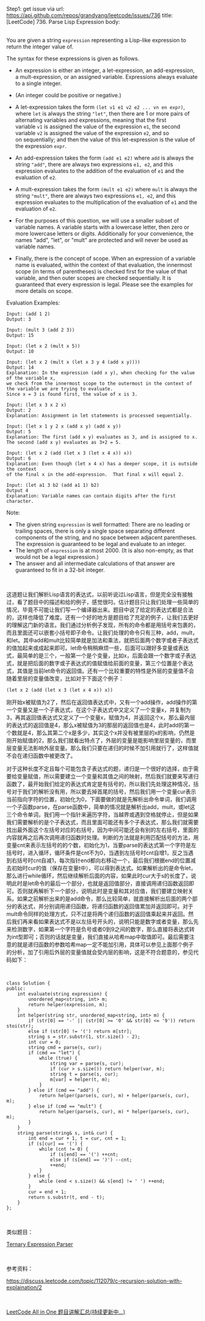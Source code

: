 Step1: get issue via url: https://api.github.com/repos/grandyang/leetcode/issues/736 
 title:[LeetCode] 736. Parse Lisp Expression 
 body:  
  

You are given a string `expression` representing a Lisp-like expression to return the integer value of.

The syntax for these expressions is given as follows. 

  * An expression is either an integer, a let-expression, an add-expression, a mult-expression, or an assigned variable. Expressions always evaluate to a single integer.


  * (An integer could be positive or negative.)


  * A let-expression takes the form `(let v1 e1 v2 e2 ... vn en expr)`, where `let` is always the string `"let"`, then there are 1 or more pairs of alternating variables and expressions, meaning that the first variable `v1` is assigned the value of the expression `e1`, the second variable `v2` is assigned the value of the expression `e2`, and so on sequentially; and then the value of this let-expression is the value of the expression `expr`.


  * An add-expression takes the form `(add e1 e2)` where `add` is always the string `"add"`, there are always two expressions `e1, e2`, and this expression evaluates to the addition of the evaluation of `e1` and the evaluation of `e2`.


  * A mult-expression takes the form `(mult e1 e2)` where `mult` is always the string `"mult"`, there are always two expressions `e1, e2`, and this expression evaluates to the multiplication of the evaluation of `e1` and the evaluation of `e2`.


  * For the purposes of this question, we will use a smaller subset of variable names. A variable starts with a lowercase letter, then zero or more lowercase letters or digits. Additionally for your convenience, the names "add", "let", or "mult" are protected and will never be used as variable names.


  * Finally, there is the concept of scope. When an expression of a variable name is evaluated, within the context of that evaluation, the innermost scope (in terms of parentheses) is checked first for the value of that variable, and then outer scopes are checked sequentially. It is guaranteed that every expression is legal. Please see the examples for more details on scope.



Evaluation Examples:
    
    
    Input: (add 1 2)
    Output: 3
    
    Input: (mult 3 (add 2 3))
    Output: 15
    
    Input: (let x 2 (mult x 5))
    Output: 10
    
    Input: (let x 2 (mult x (let x 3 y 4 (add x y))))
    Output: 14
    Explanation: In the expression (add x y), when checking for the value of the variable x,
    we check from the innermost scope to the outermost in the context of the variable we are trying to evaluate.
    Since x = 3 is found first, the value of x is 3.
    
    Input: (let x 3 x 2 x)
    Output: 2
    Explanation: Assignment in let statements is processed sequentially.
    
    Input: (let x 1 y 2 x (add x y) (add x y))
    Output: 5
    Explanation: The first (add x y) evaluates as 3, and is assigned to x.
    The second (add x y) evaluates as 3+2 = 5.
    
    Input: (let x 2 (add (let x 3 (let x 4 x)) x))
    Output: 6
    Explanation: Even though (let x 4 x) has a deeper scope, it is outside the context
    of the final x in the add-expression.  That final x will equal 2.
    
    Input: (let a1 3 b2 (add a1 1) b2) 
    Output 4
    Explanation: Variable names can contain digits after the first character.
    
    

Note:

  * The given string `expression` is well formatted: There are no leading or trailing spaces, there is only a single space separating different components of the string, and no space between adjacent parentheses. The expression is guaranteed to be legal and evaluate to an integer.
  * The length of `expression` is at most 2000. (It is also non-empty, as that would not be a legal expression.)
  * The answer and all intermediate calculations of that answer are guaranteed to fit in a 32-bit integer.



 

这道题让我们解析Lisp语言的表达式，以前听说过Lisp语言，但是完全没有接触过，看了题目中的描述和给的例子，感觉很叼。估计题目只让我们处理一些简单的情况，毕竟不可能让我们写一个编译器出来。题目中说了给定的表达式都是合法的，这样也降低了难度。还有一个好的地方是题目给了充足的例子，让我们去更好的理解这门新的语言。我们通过分析例子发现，所有的命令都是用括号来包裹的，而且里面还可以嵌套小括号即子命令。让我们处理的命令只有三种，add，mult，和let。其中add和mult比较简单就是加法和乘法，就把后面两个数字或者子表达式的值加起来或成起来即可。let命令稍稍麻烦一些，后面可以跟好多变量或表达式，最简单的是三个，一般第一个是个变量，比如x，后面会跟一个数字或子表达式，就是把后面的数字或子表达式的值赋值给前面的变量，第三个位置是个表达式，其值是当前let命令的返回值。还有一个比较重要的特性是外层的变量值不会随着里层的变量值改变，比如对于下面这个例子：
    
    
    (let x 2 (add (let x 3 (let x 4 x)) x))

刚开始x被赋值为2了，然后在返回值表达式中，又有一个add操作，add操作的第一个变量又是一个子表达式，在这个子表达式中又定义了一个变量x，并复制为3，再其返回值表达式又定义了一个变量x，赋值为4，并返回这个x，那么最内层的表达式的返回值是4，那么x被赋值为3的那层的返回值也是4，此时add的第一个数就是4，那么其第二个x是多少，其实这个x并没有被里层的x的影响，仍然是刚开始赋值的2，那么我们就看出特点了，外层的变量是能影响里层变量的，而里层变量无法影响外层变量。那么我们只要在递归的时候不加引用就行了，这样值就不会在递归函数中被更改了。

对于这种长度不定且每个可能包含子表达式的题，递归是一个很好的选择，由于需要给变量赋值，所以需要建立一个变量和其值之间的映射，然后我们就要来写递归函数了，最开始我们给定的表达式肯定是有括号的，所以我们先处理这种情况，括号对于我们的解析没有用，所以要去掉首尾的括号，然后我们用一个变量cur表示当前指向字符的位置，初始化为0，下面要做的就是先解析出命令单词，我们调用一个子函数parse，在parse函数中，简单的情况就是解析出add，mult，或let这三个命令单词，我们用一个指针来遍历字符，当越界或遇到空格就停止，但是如果我们需要解析的是个子表达式，而且里面可能还有多个子表达式，那么我们就需要找出最外面这个左括号对应的右括号，因为中间可能还会有别的左右括号，里面的内容就再之后再次调用递归函数时处理。判断的方法就是利用匹配括号的方法，用变量cnt来表示左括号的的个数，初始化为1，当要parse的表达式第一个字符是左括号时，进入循环，循环条件是cnt不为0，当遇到左括号时cnt自增1，反之当遇到右括号时cnt自减1，每次指针end都向右移动一个，最后我们根据end的位置减去初始时cur的值（保存在变量t中），可以得到表达式。如果解析出的是命令let，那么进行while循环，然后继续解析后面的内容，如果此时cur大于s的长度了，说明此时是let命令的最后一个部分，也就是返回值部分，直接调用递归函数返回即可。否则就再解析下一个部分，说明此时是变量和其对应值，我们要建立映射关系。如果之前解析出来的是add命令，那么比较简单，就直接解析出后面的两个部分的表达式，并分别调用递归函数，将递归函数的返回值累加并返回即可。对于mult命令同样的处理方式，只不过是将两个递归函数的返回值乘起来并返回。然后我们再来看如果表达式不是以左括号开头的，说明只能是数字或者变量，那么先来检测数字，如果第一个字符是负号或者0到9之间的数字，那么直接将表达式转为int型即可；否则的话就是变量，我们直接从哈希map中取值即可。最后需要注意的就是递归函数的参数哈希map一定不能加引用，具体可以参见上面那个例子的分析，加了引用后外层的变量值就会受内层的影响，这是不符合题意的，参见代码如下：

 
    
    
    class Solution {
    public:
        int evaluate(string expression) {
            unordered_map<string, int> m;
            return helper(expression, m);
        }
        int helper(string str, unordered_map<string, int> m) {
            if (str[0] == '-' || (str[0] >= '0' && str[0] <= '9')) return stoi(str);
            else if (str[0] != '(') return m[str];
            string s = str.substr(1, str.size() - 2);
            int cur = 0;
            string cmd = parse(s, cur);
            if (cmd == "let") {
                while (true) {
                    string var = parse(s, cur);
                    if (cur > s.size()) return helper(var, m);
                    string t = parse(s, cur);
                    m[var] = helper(t, m);
                }
            } else if (cmd == "add") {
                return helper(parse(s, cur), m) + helper(parse(s, cur), m);
            } else if (cmd == "mult") {
                return helper(parse(s, cur), m) * helper(parse(s, cur), m);
            }
        }
        string parse(string& s, int& cur) {
            int end = cur + 1, t = cur, cnt = 1;
            if (s[cur] == '(') {
                while (cnt != 0) {
                    if (s[end] == '(') ++cnt;
                    else if (s[end] == ')') --cnt;
                    ++end;
                }
            } else {
                while (end < s.size() && s[end] != ' ') ++end;
            }
            cur = end + 1;
            return s.substr(t, end - t);
        }
    };

 

类似题目：

[Ternary Expression Parser](http://www.cnblogs.com/grandyang/p/6022498.html)

 

参考资料：

<https://discuss.leetcode.com/topic/112079/c-recursion-solution-with-explaination/2>

 

[LeetCode All in One 题目讲解汇总(持续更新中...)](http://www.cnblogs.com/grandyang/p/4606334.html)

